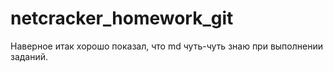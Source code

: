 # netcracker_homework_git
Наверное итак хорошо показал, что md чуть-чуть знаю при выполнении заданий.